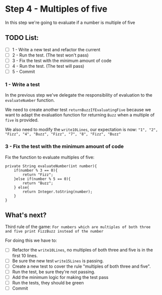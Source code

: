 # Step 4 - Multiples of five

In this step we're going to evaluate if a number is multiple of five

## TODO List:
- [ ] 1 - Write a new test and refactor the current
- [ ] 2 - Run the test. (The test won't pass)
- [ ] 3 - Fix the test with the minimum amount of code
- [ ] 4 - Run the test. (The test will pass)
- [ ] 5 - Commit

### 1 - Write a test

In the previous step we've delegate the responsibility of evaluation to the `evaluateNumber` function.

We need to create another test `returnBuzzIfEvaluatingFive` because we want to adapt the evaluation function for returning `Buzz` when a multiple of `five` is provided.

We also need to modify the `write10Lines`, our expectation is now:
`"1", "2", "Fizz", "4", "Buzz", "Fizz", "7", "8", "Fizz", "Buzz"`

### 3 - Fix the test with the minimum amount of code

Fix the function to evaluate multiples of five:
```
private String evaluateNumber(int number){
    if(number % 3 == 0){
        return "Fizz";
    }else if(number % 5 == 0){
        return "Buzz";
    } else{
        return Integer.toString(number);
    }
}
```

## What's next?

Third rule of the game: `For numbers which are multiples of both three and five print FizzBuzz instead of the number`

For doing this we have to:
- [ ] Refactor the `write10Lines`, no multiples of both three and five is in the first 10 lines.
- [ ] Be sure the new test `write15Lines` is passing.
- [ ] Create a new test to cover the rule "multiples of both three and five".
- [ ] Run the test, be sure they're not passing.
- [ ] Add the minimum logic for making the test pass
- [ ] Run the tests, they should be green
- [ ] Commit
